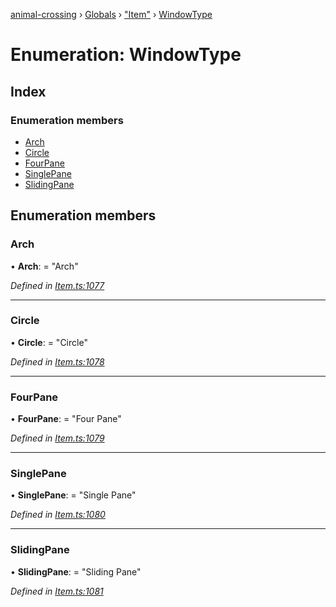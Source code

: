 [animal-crossing](../README.md) › [Globals](../globals.md) › ["Item"](../modules/_item_.md) › [WindowType](_item_.windowtype.md)

# Enumeration: WindowType

## Index

### Enumeration members

* [Arch](_item_.windowtype.md#arch)
* [Circle](_item_.windowtype.md#circle)
* [FourPane](_item_.windowtype.md#fourpane)
* [SinglePane](_item_.windowtype.md#singlepane)
* [SlidingPane](_item_.windowtype.md#slidingpane)

## Enumeration members

###  Arch

• **Arch**: = "Arch"

*Defined in [Item.ts:1077](https://github.com/Norviah/animal-crossing/blob/682361d/module/types/Item.ts#L1077)*

___

###  Circle

• **Circle**: = "Circle"

*Defined in [Item.ts:1078](https://github.com/Norviah/animal-crossing/blob/682361d/module/types/Item.ts#L1078)*

___

###  FourPane

• **FourPane**: = "Four Pane"

*Defined in [Item.ts:1079](https://github.com/Norviah/animal-crossing/blob/682361d/module/types/Item.ts#L1079)*

___

###  SinglePane

• **SinglePane**: = "Single Pane"

*Defined in [Item.ts:1080](https://github.com/Norviah/animal-crossing/blob/682361d/module/types/Item.ts#L1080)*

___

###  SlidingPane

• **SlidingPane**: = "Sliding Pane"

*Defined in [Item.ts:1081](https://github.com/Norviah/animal-crossing/blob/682361d/module/types/Item.ts#L1081)*
